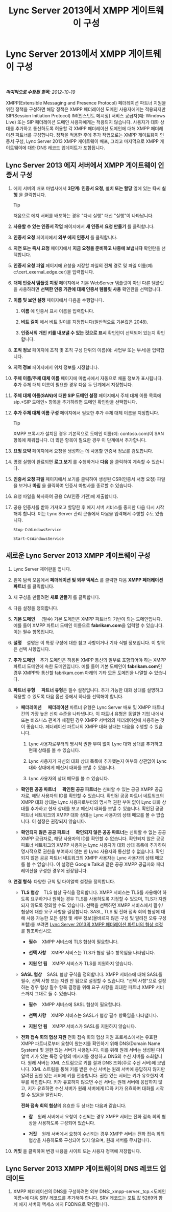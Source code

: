 ﻿---
title: Lync Server 2013에서 XMPP 게이트웨이 구성
TOCTitle: Lync Server 2013에서 XMPP 게이트웨이 구성
ms:assetid: 00777a34-cc36-4992-9459-08c14543ef6b
ms:mtpsurl: https://technet.microsoft.com/ko-kr/library/JJ687953(v=OCS.15)
ms:contentKeyID: 49885626
ms.date: 08/10/2015
mtps_version: v=OCS.15
ms.translationtype: HT
---

# Lync Server 2013에서 XMPP 게이트웨이 구성

 

_**마지막으로 수정된 항목:** 2012-10-19_

XMPP(Extensible Messaging and Presence Protocol) 페더레이션 파트너 지원을 위한 정책을 구성하면 해당 정책은 XMPP 페더레이션 도메인 사용자에게는 적용되지만 SIP(Session Initiation Protocol) IM(인스턴트 메시징) 서비스 공급자(예: Windows Live) 또는 SIP 페더레이션 도메인 사용자에게는 적용되지 않습니다. 사용자가 대화 상대를 추가하고 통신하도록 허용할 각 XMPP 페더레이션 도메인에 대해 XMPP 페더레이션 파트너를 구성합니다. 정책을 적용한 후에 추가 작업으로는 XMPP 게이트웨이 인증서 구성, Lync Server 2013 XMPP 게이트웨이 배포, 그리고 마지막으로 XMPP 게이트웨이에 대한 DNS 레코드 업데이트가 포함됩니다.

## Lync Server 2013 에지 서버에서 XMPP 게이트웨이 인증서 구성

1.  에지 서버의 배포 마법사에서 **3단계: 인증서 요청, 설치 또는 할당** 옆에 있는 **다시 실행** 을 클릭합니다.
    

    > [!TIP]
    > 처음으로 에지 서버를 배포하는 경우 "다시 실행" 대신 "실행"이 나타납니다.



2.  **사용할 수 있는 인증서 작업** 페이지에서 **새 인증서 요청 만들기** 를 클릭합니다.

3.  **인증서 요청** 페이지에서 **외부 에지 인증서** 를 클릭합니다.

4.  **지연 또는 즉시 요청** 페이지에서 **지금 요청을 준비하고 나중에 보냅니다** 확인란을 선택합니다.

5.  **인증서 요청 파일** 페이지에 요청을 저장할 파일의 전체 경로 및 파일 이름(예: c:\\cert\_exernal\_edge.cer)을 입력합니다.

6.  **대체 인증서 템플릿 지정** 페이지에서 기본 WebServer 템플릿이 아닌 다른 템플릿을 사용하려면 **선택한 인증 기관에 대체 인증서 템플릿 사용** 확인란을 선택합니다.

7.  **이름 및 보안 설정** 페이지에서 다음을 수행합니다.
    
    1.  **이름** 에 인증서 표시 이름을 입력합니다.
    
    2.  **비트 길이** 에서 비트 길이를 지정합니다(일반적으로 기본값은 2048).
    
    3.  **인증서의 개인 키를 내보낼 수 있는 것으로 표시** 확인란이 선택되어 있는지 확인합니다.

8.  **조직 정보** 페이지에 조직 및 조직 구성 단위의 이름(예: 사업부 또는 부서)을 입력합니다.

9.  **지역 정보** 페이지에서 위치 정보를 지정합니다.

10. **주체 이름/주체 대체 이름** 페이지에 마법사에서 자동으로 채울 정보가 표시됩니다. 추가 주체 대체 이름이 필요한 경우 다음 두 단계에서 지정합니다.

11. **주체 대체 이름(SAN)에 대한 SIP 도메인 설정** 페이지에서 주체 대체 이름 목록에 sip.\<SIP 도메인\> 항목을 추가하려면 도메인 확인란을 선택합니다.

12. **추가 주체 대체 이름 구성** 페이지에서 필요한 추가 주체 대체 이름을 지정합니다.
    

    > [!TIP]
    > XMPP 프록시가 설치된 경우 기본적으로 도메인 이름(예: contoso.com)이 SAN 항목에 채워집니다. 더 많은 항목이 필요한 경우 이 단계에서 추가합니다.



13. **요청 요약** 페이지에서 요청을 생성하는 데 사용할 인증서 정보를 검토합니다.

14. 명령 실행이 완료되면 **로그 보기** 를 수행하거나 **다음** 을 클릭하여 계속할 수 있습니다.

15. **인증서 요청 파일** 페이지에서 보기를 클릭하여 생성된 CSR(인증서 서명 요청) 파일을 보거나 **마침** 을 클릭하여 인증서 마법사를 종료할 수 있습니다.

16. 요청 파일을 복사하여 공용 CA(인증 기관)에 제출합니다.

17. 공용 인증서를 받아 가져오고 할당한 후 에지 서버 서비스를 중지한 다음 다시 시작해야 합니다. 이는 Lync Server 관리 콘솔에서 다음을 입력해서 수행할 수도 있습니다.
    
        Stop-CsWindowsService
    
        Start-CsWindowsService

## 새로운 Lync Server 2013 XMPP 게이트웨이 구성

1.  Lync Server 제어판을 엽니다.

2.  왼쪽 탐색 모음에서 **페더레이션 및 외부 액세스** 를 클릭한 다음 **XMPP 페더레이션 파트너** 를 클릭합니다.

3.  새 구성을 만들려면 **새로 만들기** 를 클릭합니다.

4.  다음 설정을 정의합니다.

5.  **기본 도메인**     (필수) 기본 도메인은 XMPP 파트너의 기반이 되는 도메인입니다. 예를 들어 XMPP 파트너 도메인 이름으로 **fabrikam.com**을 입력할 수 있습니다. 이는 필수 항목입니다.

6.  **설명**    설명은 이 특정 구성에 대한 참고 사항이거나 기타 식별 정보입니다. 이 항목은 선택 사항입니다.

7.  **추가 도메인**    추가 도메인은 허용된 XMPP 통신의 일부로 포함되어야 하는 XMPP 파트너 도메인에 속한 도메인입니다. 예를 들어 기본 도메인이 **fabrikam.com**인 경우 XMPP와 통신할 fabrikam.com 아래의 기타 모든 도메인을 나열할 수 있습니다.

8.  **파트너 유형**     **파트너 유형**은 필수 설정입니다. 추가 가능한 대화 상대를 설명하고 적용할 수 있도록 다음 옵션 중에서 하나를 선택해야 합니다.
    
      - **페더레이션**     **페더레이션** 파트너 유형은 Lync Server 배포 및 XMPP 파트너 간의 가장 높은 신뢰 수준을 나타냅니다. 이 파트너 유형은 동일한 기업 내에서 또는 비즈니스 관계가 체결된 경우 XMPP 서버와의 페더레이션에 사용하는 것이 좋습니다. 페더레이션 파트너의 XMPP 대화 상대는 다음을 수행할 수 있습니다.
        
        1.  Lync 사용자로부터의 명시적 권한 부여 없이 Lync 대화 상대를 추가하고 현재 상태를 볼 수 있습니다.
        
        2.  Lync 사용자가 자신의 대화 상대 목록에 추가했는지 여부와 상관없이 Lync 대화 상대에게 메신저 대화를 보낼 수 있습니다.
        
        3.  Lync 사용자의 상태 메모를 볼 수 있습니다.
    
      - **확인된 공공 파트너**     **확인된 공공 파트너**는 신뢰할 수 있는 공공 XMPP 공급자로, 해당 사용자의 ID를 확인할 수 있습니다. 확인된 공공 파트너 네트워크의 XMPP 대화 상대는 Lync 사용자로부터의 명시적 권한 부여 없이 Lync 대화 상대를 추가하고 현재 상태를 보고 메신저 대화를 보낼 수 있습니다. 확인된 공공 파트너 네트워크의 XMPP 대화 상대는 Lync 사용자의 상태 메모를 볼 수 없습니다. 이 설정은 권장되지 않습니다.
    
      - **확인되지 않은 공공 파트너**     **확인되지 않은 공공 파트너**는 신뢰할 수 없는 공공 XMPP 공급자로, 해당 사용자의 ID를 확인할 수 없습니다. 확인되지 않은 공공 파트너 네트워크의 XMPP 사용자는 Lync 사용자가 대화 상대 목록에 추가하여 명시적으로 권한을 부여하지 않는 한 Lync 사용자와 통신할 수 없습니다. 확인되지 않은 공공 파트너 네트워크의 XMPP 사용자는 Lync 사용자의 상태 메모를 볼 수 없습니다. 이 설정은 Google Talk과 같은 공공 XMPP 공급자와 페더레이션을 구성한 경우에 권장됩니다.

9.  **연결 형식:** 다양한 규칙 및 다이얼백 설정을 정의합니다.
    
      - **TLS 협상**    TLS 협상 규칙을 정의합니다. XMPP 서비스는 TLS를 사용해야 하도록 요구하거나 원하는 경우 TLS를 사용하도록 지정할 수 있으며, TLS가 지원되지 않도록 정의할 수도 있습니다. 선택을 선택하면 XMPP 서비스에서 필수/협상에 대한 요구 사항을 결정합니다. SASL, TLS 및 전화 접속 회의 협상에 대해 사용 가능한 모든 설정 및 세부 정보(올바르지 않은 구성 및 알려진 오류 구성 포함)를 보려면 [Lync Server 2013의 XMPP 페더레이션 파트너의 협상 설정](lync-server-2013-negotiation-settings-for-xmpp-federated-partners.md)를 참조하십시오.
        
          -   
            **필수**    XMPP 서비스에 TLS 협상이 필요합니다.
        
          -   
            **선택 사항**    XMPP 서비스는 TLS가 협상 필수 항목임을 나타냅니다.
        
          -   
            **지원 안 됨**    XMPP 서비스가 TLS를 지원하지 않습니다.
    
      - **SASL 협상**    SASL 협상 규칙을 정의합니다. XMPP 서비스에 대해 SASL를 필수, 선택 사항 또는 지원 안 됨으로 설정할 수 있습니다. "선택 사항"으로 설정하는 경우 협상 필수 항목 결정을 위해 요구 사항을 최대한 파트너 XMPP 서비스까지 그대로 둘 수 있습니다.
        
          -   
            **필수**    XMPP 서비스에 SASL 협상이 필요합니다.
        
          -   
            **선택 사항**    XMPP 서비스는 SASL가 협상 필수 항목임을 나타냅니다.
        
          -   
            **지원 안 됨**    XMPP 서비스가 SASL를 지원하지 않습니다.
    
      - **전화 접속 회의 협상 지원** 전화 접속 회의 협상 지원 프로세스에서는 유효한 XMPP 파트너로부터 요청이 왔는지를 확인하기 위해 DNS(Domain Name System) 및 권한 있는 서버가 사용됩니다. 이를 위해 원래 서버는 생성된 다이얼백 키가 있는 특정 유형의 메시지를 생성하고 DNS의 수신 서버를 조회합니다. 원래 서버는 XML 스트림으로 키를 결과 DNS 조회(주로 수신 서버)에 보냅니다. XML 스트림을 통해 키를 받은 수신 서버는 원래 서버에 응답하지 않지만 알려진 권한 있는 서버에 키를 전송합니다. 권한 있는 서버는 키가 유효한지 여부를 확인합니다. 키가 유효하지 않으면 수신 서버는 원래 서버에 응답하지 않고, 키가 유효하면 수신 서버가 원래 서버에게 ID와 키가 유효하며 대화를 시작할 수 있음을 알립니다.
        
        **전화 접속 회의 협상**의 유효한 두 상태는 다음과 같습니다.
        
          -   
            **참**    원래 서버에서 요청이 수신되는 경우 XMPP 서버는 전화 접속 회의 협상을 사용하도록 구성되어 있습니다.
        
          -   
            **거짓**    원래 서버에서 요청이 수신되는 경우 XMPP 서버는 전화 접속 회의 협상을 사용하도록 구성되어 있지 않으며, 원래 서버를 무시합니다.

10. **커밋** 을 클릭하여 변경 내용을 사이트 또는 사용자 정책에 저장합니다.

## Lync Server 2013 XMPP 게이트웨이의 DNS 레코드 업데이트

1.  XMPP 페더레이션의 DNS를 구성하려면 외부 DNS:\_xmpp-server.\_tcp.\<도메인 이름\>에 다음 SRV 레코드를 추가해야 합니다. SRV 레코드는 포트 값 5269와 함께 에지 서버의 액세스 에지 FQDN으로 확인됩니다.

